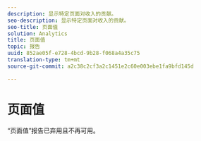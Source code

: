 ```yaml
---
description: 显示特定页面对收入的贡献。
seo-description: 显示特定页面对收入的贡献。
seo-title: 页面值
solution: Analytics
title: 页面值
topic: 报告
uuid: 852ae05f-e728-4bcd-9b28-f068a4a35c75
translation-type: tm+mt
source-git-commit: a2c38c2cf3a2c1451e2c60e003ebe1fa9bfd145d

---
```



# 页面值

“页面值”报告已弃用且不再可用。

